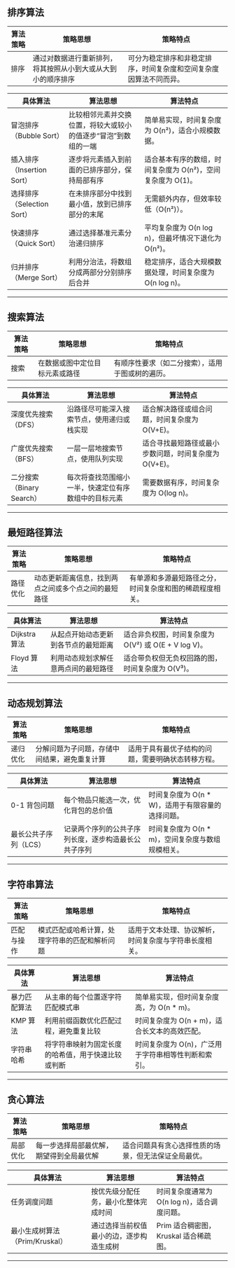 ## 排序算法

| **算法策略**  | **策略思想**                                              | **策略特点**                                                                                   |
|---------------|-----------------------------------------------------------|-----------------------------------------------------------------------------------------------|
| 排序          | 通过对数据进行重新排列，将其按照从小到大或从大到小的顺序排序 | 可分为稳定排序和非稳定排序，时间复杂度和空间复杂度因算法不同而异。                             |

| **具体算法**       | **算法思想**                                                                 | **算法特点**                                                                                   |
|--------------------|------------------------------------------------------------------------------|-----------------------------------------------------------------------------------------------|
| 冒泡排序（Bubble Sort）    | 比较相邻元素并交换位置，将较大或较小的值逐步“冒泡”到数组的一端                 | 简单易实现，时间复杂度为 O(n²)，适合小规模数据。                                                |
| 插入排序（Insertion Sort） | 逐步将元素插入到前面的已排序部分，保持局部有序                           | 适合基本有序的数组，时间复杂度为 O(n²)，空间复杂度为 O(1)。                                     |
| 选择排序（Selection Sort） | 在未排序部分中找到最小值，放到已排序部分的末尾                           | 无需额外内存，但效率较低（O(n²)）。                                                            |
| 快速排序（Quick Sort）     | 通过选择基准元素分治递归排序                                           | 平均复杂度为 O(n log n)，但最坏情况下退化为 O(n²)。                                            |
| 归并排序（Merge Sort）     | 利用分治法，将数组分成两部分分别排序后合并                               | 稳定排序，适合大规模数据处理，时间复杂度为 O(n log n)。                                         |

---

## 搜索算法

| **算法策略** | **策略思想**                                 | **策略特点**                                                                                   |
|--------------|----------------------------------------------|-----------------------------------------------------------------------------------------------|
| 搜索         | 在数据或图中定位目标元素或路径               | 有顺序性要求（如二分搜索），适用于图或树的遍历。                                                |

| **具体算法**        | **算法思想**                                                                 | **算法特点**                                                                                   |
|---------------------|------------------------------------------------------------------------------|-----------------------------------------------------------------------------------------------|
| 深度优先搜索（DFS） | 沿路径尽可能深入搜索节点，使用递归或栈实现                                   | 适合解决路径或组合问题，时间复杂度为 O(V+E)。                                                  |
| 广度优先搜索（BFS） | 一层一层地搜索节点，使用队列实现                                             | 适合寻找最短路径或最小步数问题，时间复杂度为 O(V+E)。                                           |
| 二分搜索（Binary Search） | 每次将查找范围缩小一半，快速定位有序数组中的目标元素                      | 需要数据有序，时间复杂度为 O(log n)。                                                         |

---

## 最短路径算法

| **算法策略**      | **策略思想**                                 | **策略特点**                                                                                   |
|-------------------|----------------------------------------------|-----------------------------------------------------------------------------------------------|
| 路径优化          | 动态更新距离信息，找到两点之间或多个点之间的最短路径 | 有单源和多源最短路径之分，时间复杂度和图的稀疏程度相关。                                        |

| **具体算法**             | **算法思想**                                                                 | **算法特点**                                                                                   |
|--------------------------|------------------------------------------------------------------------------|-----------------------------------------------------------------------------------------------|
| Dijkstra 算法            | 从起点开始动态更新到各节点的最短距离                                         | 适合非负权图，时间复杂度为 O(V²) 或 O(E + V log V)。                                           |
| Floyd 算法               | 利用动态规划求解任意两点间的最短路径                                         | 适合带负权但无负权回路的图，时间复杂度为 O(V³)。                                               |

---

## 动态规划算法

| **算法策略**      | **策略思想**                                              | **策略特点**                                                                                   |
|-------------------|-----------------------------------------------------------|-----------------------------------------------------------------------------------------------|
| 递归优化          | 分解问题为子问题，存储中间结果，避免重复计算                 | 适用于具有最优子结构的问题，需要明确状态转移方程。                                              |

| **具体算法**       | **算法思想**                                                                 | **算法特点**                                                                                   |
|--------------------|------------------------------------------------------------------------------|-----------------------------------------------------------------------------------------------|
| 0-1 背包问题        | 每个物品只能选一次，优化背包的总价值                                         | 时间复杂度为 O(n * W)，适用于有限容量的选择问题。                                              |
| 最长公共子序列（LCS） | 记录两个序列的公共子序列长度，逐步构造最长公共子序列                       | 时间复杂度为 O(n * m)，空间复杂度与数组规模相关。                                              |

---

## 字符串算法

| **算法策略**    | **策略思想**                                 | **策略特点**                                                                                   |
|-----------------|----------------------------------------------|-----------------------------------------------------------------------------------------------|
| 匹配与操作      | 模式匹配或哈希计算，处理字符串的匹配和解析问题 | 适用于文本处理、协议解析，时间复杂度与字符串长度相关。                                          |

| **具体算法**      | **算法思想**                                                                 | **算法特点**                                                                                   |
|-------------------|------------------------------------------------------------------------------|-----------------------------------------------------------------------------------------------|
| 暴力匹配算法       | 从主串的每个位置逐字符匹配模式串                                              | 简单易实现，但时间复杂度高，为 O(n * m)。                                                     |
| KMP 算法          | 利用前缀函数优化匹配过程，避免重复比较                                        | 时间复杂度为 O(n + m)，适合长文本的高效匹配。                                                 |
| 字符串哈希         | 将字符串映射为固定长度的哈希值，用于快速比较或判断                           | 时间复杂度为 O(n)，广泛用于字符串相等性判断和索引。                                            |

---

## 贪心算法

| **算法策略**  | **策略思想**                                     | **策略特点**                                                                                   |
|---------------|--------------------------------------------------|-----------------------------------------------------------------------------------------------|
| 局部优化      | 每一步选择局部最优解，期望得到全局最优解           | 适合问题具有贪心选择性质的场景，但无法保证全局最优。                                            |

| **具体算法**          | **算法思想**                                                                 | **算法特点**                                                                                   |
|-----------------------|------------------------------------------------------------------------------|-----------------------------------------------------------------------------------------------|
| 任务调度问题           | 按优先级分配任务，最小化整体完成时间                                         | 时间复杂度通常为 O(n log n)，适合调度问题。                                                    |
| 最小生成树算法（Prim/Kruskal） | 通过选择当前权值最小的边，逐步构造生成树                               | Prim 适合稠密图，Kruskal 适合稀疏图。                                                         |

---